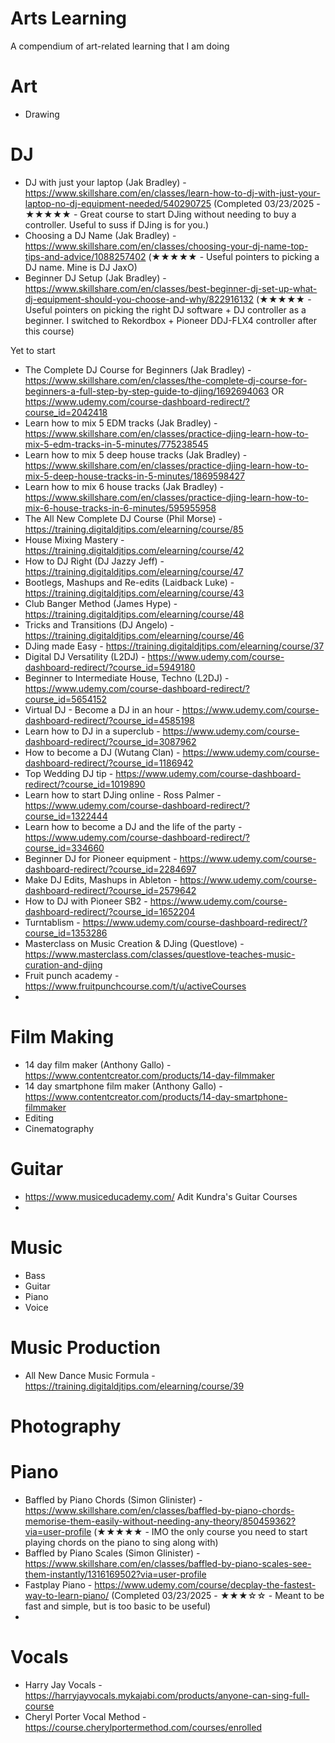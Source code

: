 # Arts Learning
A compendium of art-related learning that I am doing

# Art 
- Drawing

# DJ
* DJ with just your laptop (Jak Bradley) - https://www.skillshare.com/en/classes/learn-how-to-dj-with-just-your-laptop-no-dj-equipment-needed/540290725 (Completed 03/23/2025 - ★★★★★ - Great course to start DJing without needing to buy a controller. Useful to suss if DJing is for you.)
* Choosing a DJ Name (Jak Bradley) - https://www.skillshare.com/en/classes/choosing-your-dj-name-top-tips-and-advice/1088257402 (★★★★★ - Useful pointers to picking a DJ name. Mine is DJ JaxO)
* Beginner DJ Setup (Jak Bradley) - https://www.skillshare.com/en/classes/best-beginner-dj-set-up-what-dj-equipment-should-you-choose-and-why/822916132 (★★★★★ - Useful pointers on picking the right DJ software + DJ controller as a beginner. I switched to Rekordbox + Pioneer DDJ-FLX4 controller after this course)

Yet to start
* The Complete DJ Course for Beginners (Jak Bradley) - https://www.skillshare.com/en/classes/the-complete-dj-course-for-beginners-a-full-step-by-step-guide-to-djing/1692694063 OR https://www.udemy.com/course-dashboard-redirect/?course_id=2042418
* Learn how to mix 5 EDM tracks (Jak Bradley) - https://www.skillshare.com/en/classes/practice-djing-learn-how-to-mix-5-edm-tracks-in-5-minutes/775238545
* Learn how to mix 5 deep house tracks (Jak Bradley) - https://www.skillshare.com/en/classes/practice-djing-learn-how-to-mix-5-deep-house-tracks-in-5-minutes/1869598427
* Learn how to mix 6 house tracks (Jak Bradley) - https://www.skillshare.com/en/classes/practice-djing-learn-how-to-mix-6-house-tracks-in-6-minutes/595955958
* The All New Complete DJ Course (Phil Morse) - https://training.digitaldjtips.com/elearning/course/85
* House Mixing Mastery - https://training.digitaldjtips.com/elearning/course/42
* How to DJ Right (DJ Jazzy Jeff) - https://training.digitaldjtips.com/elearning/course/47
* Bootlegs, Mashups and Re-edits (Laidback Luke) - https://training.digitaldjtips.com/elearning/course/43
* Club Banger Method (James Hype) - https://training.digitaldjtips.com/elearning/course/48
* Tricks and Transitions (DJ Angelo) - https://training.digitaldjtips.com/elearning/course/46
* DJing made Easy - https://training.digitaldjtips.com/elearning/course/37
* Digital DJ Versatility (L2DJ) - https://www.udemy.com/course-dashboard-redirect/?course_id=5949180
* Beginner to Intermediate House, Techno (L2DJ) - https://www.udemy.com/course-dashboard-redirect/?course_id=5654152
* Virtual DJ - Become a DJ in an hour - https://www.udemy.com/course-dashboard-redirect/?course_id=4585198
* Learn how to DJ in a superclub - https://www.udemy.com/course-dashboard-redirect/?course_id=3087962
* How to become a DJ (Wutang Clan) - https://www.udemy.com/course-dashboard-redirect/?course_id=1186942
* Top Wedding DJ tip - https://www.udemy.com/course-dashboard-redirect/?course_id=1019890
* Learn how to start DJing online - Ross Palmer - https://www.udemy.com/course-dashboard-redirect/?course_id=1322444
* Learn how to become a DJ and the life of the party - https://www.udemy.com/course-dashboard-redirect/?course_id=334660
* Beginner DJ for Pioneer equipment - https://www.udemy.com/course-dashboard-redirect/?course_id=2284697
* Make DJ Edits, Mashups in Ableton - https://www.udemy.com/course-dashboard-redirect/?course_id=2579642
* How to DJ with Pioneer SB2 - https://www.udemy.com/course-dashboard-redirect/?course_id=1652204
* Turntablism - https://www.udemy.com/course-dashboard-redirect/?course_id=1353286
* Masterclass on Music Creation & DJing (Questlove) - https://www.masterclass.com/classes/questlove-teaches-music-curation-and-djing
* Fruit punch academy - https://www.fruitpunchcourse.com/t/u/activeCourses
* 
# Film Making
- 14 day film maker (Anthony Gallo) - https://www.contentcreator.com/products/14-day-filmmaker
- 14 day smartphone film maker (Anthony Gallo) - https://www.contentcreator.com/products/14-day-smartphone-filmmaker
- Editing
- Cinematography

# Guitar
- https://www.musiceducademy.com/ Adit Kundra's Guitar Courses
- 
# Music
- Bass 
- Guitar
- Piano
- Voice

# Music Production
- All New Dance Music Formula - https://training.digitaldjtips.com/elearning/course/39
  
# Photography
# Piano
- Baffled by Piano Chords (Simon Glinister) - https://www.skillshare.com/en/classes/baffled-by-piano-chords-memorise-them-easily-without-needing-any-theory/850459362?via=user-profile (★★★★★ - IMO the only course you need to start playing chords on the piano to sing along with) 
- Baffled by Piano Scales (Simon Glinister) - https://www.skillshare.com/en/classes/baffled-by-piano-scales-see-them-instantly/1316169502?via=user-profile
- Fastplay Piano - https://www.udemy.com/course/decplay-the-fastest-way-to-learn-piano/ (Completed 03/23/2025 - ★★★☆☆ - Meant to be fast and simple, but is too basic to be useful)
-  
# Vocals
- Harry Jay Vocals - https://harryjayvocals.mykajabi.com/products/anyone-can-sing-full-course
- Cheryl Porter Vocal Method - https://course.cherylportermethod.com/courses/enrolled
